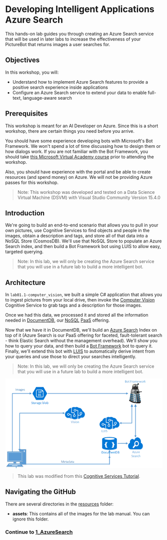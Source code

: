 # Developing Intelligent Applications Azure Search

This hands-on lab guides you through creating an Azure Search service that will be used in later labs to increase the effectiveness of your PictureBot that returns images a user searches for. 


## Objectives
In this workshop, you will:
- Understand how to implement Azure Search features to provide a positive search experience inside applications
- Configure an Azure Search service to extend your data to enable full-text, language-aware search  

## Prerequisites

This workshop is meant for an AI Developer on Azure. Since this is a short workshop, there are certain things you need before you arrive.

You should have some experience developing bots with Microsoft's Bot Framework. We won't spend a lot of time discussing how to design them or how dialogs work. If you are not familiar with the Bot Framework, you should take [this Microsoft Virtual Academy course](https://mva.microsoft.com/en-us/training-courses/creating-bots-in-the-microsoft-bot-framework-using-c-17590#!) prior to attending the workshop.

Also, you should have experience with the portal and be able to create resources (and spend money) on Azure. We will not be providing Azure passes for this workshop.

>Note: This workshop was developed and tested on a Data Science Virtual Machine (DSVM) with Visual Studio Community Version 15.4.0

## Introduction

We're going to build an end-to-end scenario that allows you to pull in your own pictures, use Cognitive Services to find objects and people in the images, obtain a description and tags, and store all of that data into a NoSQL Store (CosmosDB). We'll use that NoSQL Store to populate an Azure Search index, and then build a Bot Framework bot using LUIS to allow easy, targeted querying.

> Note: In this lab, we will only be creating the Azure Search service that you will use in a future lab to build a more intelligent bot.

## Architecture

In `lab01.1-computer_vision`, we built a simple C# application that allows you to ingest pictures from your local drive, then invoke the [Computer Vision](https://www.microsoft.com/cognitive-services/en-us/computer-vision-api) Cognitive Service to grab tags and a description for those images.

Once we had this data, we processed it and stored all the information needed in [DocumentDB](https://azure.microsoft.com/en-us/services/documentdb/), our [NoSQL](https://en.wikipedia.org/wiki/NoSQL) [PaaS](https://azure.microsoft.com/en-us/overview/what-is-paas/) offering.

Now that we have it in DocumentDB, we'll build an [Azure Search](https://azure.microsoft.com/en-us/services/search/) Index on top of it (Azure Search is our PaaS offering for faceted, fault-tolerant search - think Elastic Search without the management overhead). We'll show you how to query your data, and then build a [Bot Framework](https://dev.botframework.com/) bot to query it. Finally, we'll extend this bot with [LUIS](https://www.microsoft.com/cognitive-services/en-us/language-understanding-intelligent-service-luis) to automatically derive intent from your queries and use those to direct your searches intelligently. 

> Note: In this lab, we will only be creating the Azure Search service that you will use in a future lab to build a more intelligent bot.

![Architecture Diagram](./resources/assets/AI_Immersion_Arch.png)

> This lab was modified from this [Cognitive Services Tutorial](https://github.com/noodlefrenzy/CognitiveServicesTutorial).

## Navigating the GitHub ##

There are several directories in the [resources](./resources) folder:

- **assets**: This contains all of the images for the lab manual. You can ignore this folder.


### Continue to [1_AzureSearch](./1_AzureSearch.md)


